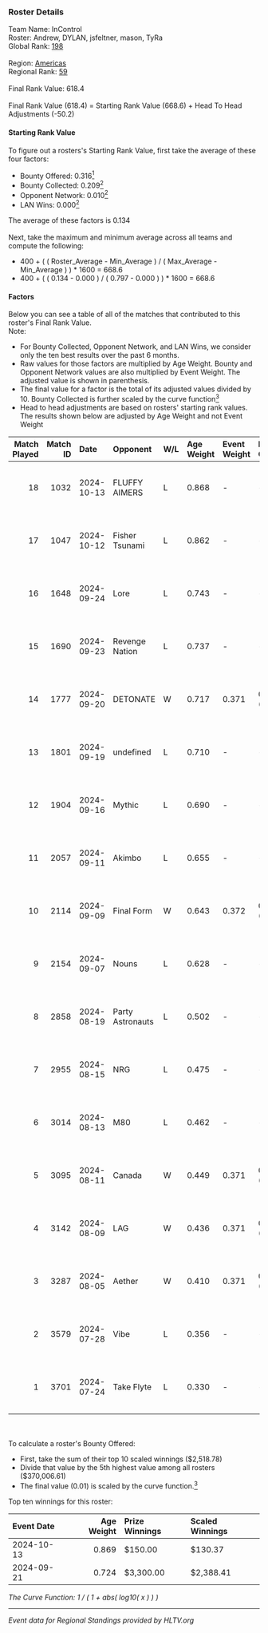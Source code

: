 ### Roster Details<br />
Team Name: InControl<br />
Roster: Andrew, DYLAN, jsfeltner, mason, TyRa<br />
Global Rank: [198](../../standings_global_2024_12_02.md)<br />
<br />
Region: [Americas]( ../../standings_americas_2024_12_02.md)<br />
Regional Rank: [59]( ../../standings_americas_2024_12_02.md)<br />
<br />
Final Rank Value:  618.4<br />
<br />
Final Rank Value (618.4) = Starting Rank Value (668.6) + Head To Head Adjustments (-50.2)<br />

#### Starting Rank Value<br />
To figure out a rosters's Starting Rank Value, first take the average of these four factors:<br />
- Bounty Offered: 0.316[<sup>1</sup>](#table2)
- Bounty Collected: 0.209[<sup>2</sup>](#table1)
- Opponent Network: 0.010[<sup>2</sup>](#table1)
- LAN Wins: 0.000[<sup>2</sup>](#table1)

The average of these factors is 0.134<br />
<br />
Next, take the maximum and minimum average across all teams and compute the following:<br />
- 400 + ( ( Roster_Average - Min_Average ) / ( Max_Average - Min_Average ) ) * 1600 = 668.6
- 400 + ( ( 0.134 - 0.000 ) / ( 0.797 - 0.000 ) ) * 1600 = 668.6


#### Factors<br />
Below you can see a table of all of the matches that contributed to this roster's Final Rank Value.<br />
Note:<br />

- For Bounty Collected, Opponent Network, and LAN Wins, we consider only the ten best results over the past 6 months.
- Raw values for those factors are multiplied by Age Weight. Bounty and Opponent Network values are also multiplied by Event Weight. The adjusted value is shown in parenthesis.
- The final value for a factor is the total of its adjusted values divided by 10. Bounty Collected is further scaled by the curve function[<sup>3</sup>](#curveFunction)
- Head to head adjustments are based on rosters' starting rank values. The results shown below are adjusted by Age Weight and not Event Weight
<span id="table1"></span><br />


| Match Played | Match ID | Date       | Opponent         | W/L | Age Weight | Event Weight | Bounty Collected | Opponent Network | LAN Wins  | H2H Adj. | Roster                                |
| -: | -: | :- | :- | :- | :- | :- | :- | :- | :- | -: | :- |
|           18 |     1032 | 2024-10-13 | FLUFFY AIMERS    | L   | 0.868      | -            | -                | -                | -         |    -6.37 | Andrew, DYLAN, jsfeltner, mason, TyRa |
|           17 |     1047 | 2024-10-12 | Fisher Tsunami   | L   | 0.862      | -            | -                | -                | -         |    -5.76 | Andrew, DYLAN, jsfeltner, mason, TyRa |
|           16 |     1648 | 2024-09-24 | Lore             | L   | 0.743      | -            | -                | -                | -         |   -15.51 | AJ2k, FIEND, jsfeltner, mason, TyRa   |
|           15 |     1690 | 2024-09-23 | Revenge Nation   | L   | 0.737      | -            | -                | -                | -         |   -10.08 | DYLAN, FIEND, jsfeltner, mason, TyRa  |
|           14 |     1777 | 2024-09-20 | DETONATE         | W   | 0.717      | 0.371        | 0.000 (0.000)    | 0.074 (0.020)    | 0 (0.000) |     7.12 | DYLAN, FIEND, jsfeltner, mason, TyRa  |
|           13 |     1801 | 2024-09-19 | undefined        | L   | 0.710      | -            | -                | -                | -         |    -8.04 | DYLAN, FIEND, jsfeltner, mason, TyRa  |
|           12 |     1904 | 2024-09-16 | Mythic           | L   | 0.690      | -            | -                | -                | -         |   -10.46 | DYLAN, FIEND, jsfeltner, mason, TyRa  |
|           11 |     2057 | 2024-09-11 | Akimbo           | L   | 0.655      | -            | -                | -                | -         |    -8.37 | DYLAN, FIEND, jsfeltner, mason, TyRa  |
|           10 |     2114 | 2024-09-09 | Final Form       | W   | 0.643      | 0.372        | 0.003 (0.001)    | 0.083 (0.020)    | 0 (0.000) |     9.32 | DYLAN, FIEND, jsfeltner, mason, TyRa  |
|            9 |     2154 | 2024-09-07 | Nouns            | L   | 0.628      | -            | -                | -                | -         |    -2.38 | Beast, jsfeltner, mason, Pugg, TyRa   |
|            8 |     2858 | 2024-08-19 | Party Astronauts | L   | 0.502      | -            | -                | -                | -         |    -3.78 | DYLAN, FIEND, jsfeltner, mason, TyRa  |
|            7 |     2955 | 2024-08-15 | NRG              | L   | 0.475      | -            | -                | -                | -         |    -2.54 | DYLAN, FIEND, jsfeltner, mason, TyRa  |
|            6 |     3014 | 2024-08-13 | M80              | L   | 0.462      | -            | -                | -                | -         |    -0.32 | DYLAN, FIEND, jsfeltner, mason, TyRa  |
|            5 |     3095 | 2024-08-11 | Canada           | W   | 0.449      | 0.371        | 0.003 (0.000)    | 0.096 (0.016)    | 0 (0.000) |     7.47 | DYLAN, FIEND, jsfeltner, mason, TyRa  |
|            4 |     3142 | 2024-08-09 | LAG              | W   | 0.436      | 0.371        | 0.004 (0.001)    | 0.191 (0.031)    | 0 (0.000) |     7.93 | DYLAN, FIEND, jsfeltner, mason, TyRa  |
|            3 |     3287 | 2024-08-05 | Aether           | W   | 0.410      | 0.371        | 0.000 (0.000)    | 0.084 (0.013)    | 0 (0.000) |     3.58 | DYLAN, FIEND, jsfeltner, mason, TyRa  |
|            2 |     3579 | 2024-07-28 | Vibe             | L   | 0.356      | -            | -                | -                | -         |    -8.03 | DYLAN, FIEND, jsfeltner, mason, TyRa  |
|            1 |     3701 | 2024-07-24 | Take Flyte       | L   | 0.330      | -            | -                | -                | -         |    -3.99 | DYLAN, FIEND, jsfeltner, mason, TyRa  |

<br />
<span id="table2"></span><br />
To calculate a roster's Bounty Offered:<br />

- First, take the sum of their top 10 scaled winnings ($2,518.78)
- Divide that value by the 5th highest value among all rosters ($370,006.61)
- The final value (0.01) is scaled by the curve function.[<sup>3</sup>](#curveFunction)

Top ten winnings for this roster:<br />

| Event Date | Age Weight | Prize Winnings | Scaled Winnings |
| :- | -: | :- | :- |
| 2024-10-13 |      0.869 | $150.00        | $130.37         |
| 2024-09-21 |      0.724 | $3,300.00      | $2,388.41       |


<span id="curveFunction"></span>_The Curve Function: 1 / ( 1 + abs( log10( x ) ) )_<br />

---
_Event data for Regional Standings provided by HLTV.org_<br />
